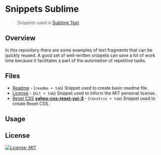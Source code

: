 # Snippets Sublime
> Snippets used in [Sublime Text](https://www.sublimetext.com/).

## Overview
In this repository there are some examples of text fragments that can be quickly reused. A good set of well-written snippets can save a lot of work time because it facilitates a part of the automation of repetitive tasks.

## Files
- [Readme](snippet-readme.sublime-snippet) - (`readme + tab`) Snippet used to create basic readme file.
- [License](snippet-license.sublime-snippet) - (`mit + tab`) Snippet used to inform the MIT personal license.
- [Reset CSS](snippet-resetcss.sublime-snippet) [**yahoo-css-reset-yui-3**](http://cssreset.com/scripts/yahoo-css-reset-yui-3) - (`resetcss + tab`) Snippet used to create Reset CSS.

## Usage

## License
[![License: MIT](https://img.shields.io/badge/License-MIT-blue.svg)](./LICENSE)
